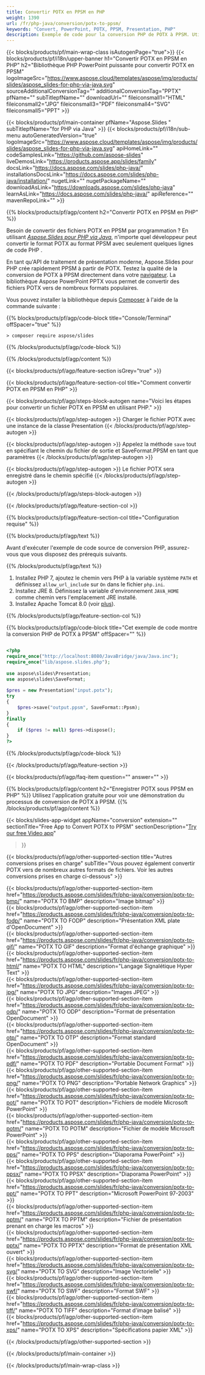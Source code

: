 ```yaml
---
title: Convertir POTX en PPSM en PHP
weight: 1390
url: /fr/php-java/conversion/potx-to-ppsm/ 
keywords: "Convert, PowerPoint, POTX, PPSM, Presentation, PHP"
description: Exemple de code pour la conversion PHP de POTX à PPSM. Utilisez l'API PHP PowerPoint pour la conversion par lots de fichiers POTX en fichiers PPSM.
---
```


{{< blocks/products/pf/main-wrap-class isAutogenPage="true">}}
{{< blocks/products/pf/i18n/upper-banner h1="Convertir POTX en PPSM en PHP" h2="Bibliothèque PHP PowerPoint puissante pour convertir POTX en PPSM" logoImageSrc="https://www.aspose.cloud/templates/aspose/img/products/slides/aspose_slides-for-php-via-java.svg" sourceAdditionalConversionTag="" additionalConversionTag="PPTX" pfName="" subTitlepfName="" downloadUrl="" fileiconsmall1="HTML" fileiconsmall2="JPG" fileiconsmall3="PDF" fileiconsmall4="SVG" fileiconsmall5="PPT" >}}

{{< blocks/products/pf/main-container pfName="Aspose.Slides " subTitlepfName="for PHP via Java" >}}
{{< blocks/products/pf/i18n/sub-menu autoGeneratedVersion="true" logoImageSrc="https://www.aspose.cloud/templates/aspose/img/products/slides/aspose_slides-for-php-via-java.svg" apiHomeLink="" codeSamplesLink="https://github.com/aspose-slides" liveDemosLink="https://products.aspose.app/slides/family" docsLink="https://docs.aspose.com/slides/php-java/" installationsDocsLink="https://docs.aspose.com/slides/php-java/installation/" nugetLink="" nugetPackageName="" downloadAsLink="https://downloads.aspose.com/slides/php-java" learnAsLink="https://docs.aspose.com/slides/php-java/" apiReference="" mavenRepoLink="" >}}

{{% blocks/products/pf/agp/content h2="Convertir POTX en PPSM en PHP" %}}

Besoin de convertir des fichiers POTX en PPSM par programmation ? En utilisant [*Aspose.Slides pour PHP via Java*](https://products.aspose.com/slides/fr/php-java/), n'importe quel développeur peut convertir le format POTX au format PPSM avec seulement quelques lignes de code PHP .

En tant qu'API de traitement de présentation moderne, Aspose.Slides pour PHP crée rapidement PPSM à partir de POTX. Testez la qualité de la conversion de POTX à PPSM directement dans votre [navigateur](https://products.aspose.app/slides/conversion). La bibliothèque Aspose PowerPoint PPTX vous permet de convertir des fichiers POTX vers de nombreux formats populaires.

Vous pouvez installer la bibliothèque depuis [Composer](https://packagist.org/packages/aspose/slides) à l'aide de la commande suivante :

{{% blocks/products/pf/agp/code-block title="Console/Terminal" offSpacer="true" %}}

```console
> composer require aspose/slides 

```

{{% /blocks/products/pf/agp/code-block %}}

{{% /blocks/products/pf/agp/content %}}

{{< blocks/products/pf/agp/feature-section isGrey="true" >}}

{{< blocks/products/pf/agp/feature-section-col title="Comment convertir POTX en PPSM en PHP" >}}

{{< blocks/products/pf/agp/steps-block-autogen name="Voici les étapes pour convertir un fichier POTX en PPSM en utilisant PHP." >}}

{{< blocks/products/pf/agp/step-autogen >}}
Charger le fichier POTX avec une instance de la classe Presentation
{{< /blocks/products/pf/agp/step-autogen >}}

{{< blocks/products/pf/agp/step-autogen >}}
Appelez la méthode `save` tout en spécifiant le chemin du fichier de sortie et SaveFormat.PPSM en tant que paramètres
{{< /blocks/products/pf/agp/step-autogen >}}

{{< blocks/products/pf/agp/step-autogen >}}
Le fichier POTX sera enregistré dans le chemin spécifié
{{< /blocks/products/pf/agp/step-autogen >}}

{{< /blocks/products/pf/agp/steps-block-autogen >}}

{{< /blocks/products/pf/agp/feature-section-col >}}

{{% blocks/products/pf/agp/feature-section-col title="Configuration requise" %}}

{{% blocks/products/pf/agp/text %}}

 Avant d'exécuter l'exemple de code source de conversion PHP, assurez-vous que vous disposez des prérequis suivants.

{{% /blocks/products/pf/agp/text %}}

1. Installez PHP 7, ajoutez le chemin vers PHP à la variable système `PATH` et définissez `allow_url_include` sur `On` dans le fichier `php.ini`.
1. Installez JRE 8. Définissez la variable d'environnement `JAVA_HOME` comme chemin vers l'emplacement JRE installé.
1. Installez Apache Tomcat 8.0 (voir [plus](https://docs.aspose.com/slides/php-java/installation/)). 

{{% /blocks/products/pf/agp/feature-section-col %}}

{{% blocks/products/pf/agp/code-block title="Cet exemple de code montre la conversion PHP de POTX à PPSM" offSpacer="" %}}

```php

<?php
require_once("http://localhost:8080/JavaBridge/java/Java.inc");
require_once("lib/aspose.slides.php");
 
use aspose\slides\Presentation;
use aspose\slides\SaveFormat;
 
$pres = new Presentation("input.potx");
try
{
    $pres->save("output.ppsm", SaveFormat::Ppsm);
}
finally
{
    if ($pres != null) $pres->dispose();
}
?>

```
{{% /blocks/products/pf/agp/code-block %}}

{{< /blocks/products/pf/agp/feature-section >}}

{{< blocks/products/pf/agp/faq-item question="" answer="" >}}
 
{{% blocks/products/pf/agp/content h2="Enregistrer POTX sous PPSM en PHP" %}}
Utilisez l'application gratuite pour voir une démonstration du processus de conversion de POTX à PPSM. 
{{% /blocks/products/pf/agp/content %}}

<!-- aboutfile Starts -->

{{< blocks/slides-app-widget 
appName="conversion"
extension=""
sectionTitle="Free App to Convert POTX to PPSM" 
sectionDescription="[Try our free Video app](https://products.aspose.app/slides/video/)" 
>}}

<!-- aboutfile Ends -->

{{< blocks/products/pf/agp/other-supported-section title="Autres conversions prises en charge" subTitle="Vous pouvez également convertir POTX vers de nombreux autres formats de fichiers. Voir les autres conversions prises en charge ci-dessous" >}}

{{< blocks/products/pf/agp/other-supported-section-item href="https://products.aspose.com/slides/fr/php-java/conversion/potx-to-bmp/" name="POTX TO BMP" description="Image bitmap" >}}  
{{< blocks/products/pf/agp/other-supported-section-item href="https://products.aspose.com/slides/fr/php-java/conversion/potx-to-fodp/" name="POTX TO FODP" description="Présentation XML plate d'OpenDocument" >}}  
{{< blocks/products/pf/agp/other-supported-section-item href="https://products.aspose.com/slides/fr/php-java/conversion/potx-to-gif/" name="POTX TO GIF" description="Format d'échange graphique" >}}  
{{< blocks/products/pf/agp/other-supported-section-item href="https://products.aspose.com/slides/fr/php-java/conversion/potx-to-html/" name="POTX TO HTML" description="Langage Signalétique Hyper Text" >}}  
{{< blocks/products/pf/agp/other-supported-section-item href="https://products.aspose.com/slides/fr/php-java/conversion/potx-to-jpg/" name="POTX TO JPG" description="Images JPEG" >}}  
{{< blocks/products/pf/agp/other-supported-section-item href="https://products.aspose.com/slides/fr/php-java/conversion/potx-to-odp/" name="POTX TO ODP" description="Format de présentation OpenDocument" >}}  
{{< blocks/products/pf/agp/other-supported-section-item href="https://products.aspose.com/slides/fr/php-java/conversion/potx-to-otp/" name="POTX TO OTP" description="Format standard OpenDocument" >}}  
{{< blocks/products/pf/agp/other-supported-section-item href="https://products.aspose.com/slides/fr/php-java/conversion/potx-to-pdf/" name="POTX TO PDF" description="Portable Document Format" >}}  
{{< blocks/products/pf/agp/other-supported-section-item href="https://products.aspose.com/slides/fr/php-java/conversion/potx-to-png/" name="POTX TO PNG" description="Portable Network Graphics" >}}  
{{< blocks/products/pf/agp/other-supported-section-item href="https://products.aspose.com/slides/fr/php-java/conversion/potx-to-pot/" name="POTX TO POT" description="Fichiers de modèle Microsoft PowerPoint" >}}  
{{< blocks/products/pf/agp/other-supported-section-item href="https://products.aspose.com/slides/fr/php-java/conversion/potx-to-potm/" name="POTX TO POTM" description="Fichier de modèle Microsoft PowerPoint" >}}  
{{< blocks/products/pf/agp/other-supported-section-item href="https://products.aspose.com/slides/fr/php-java/conversion/potx-to-pps/" name="POTX TO PPS" description="Diaporama PowerPoint" >}}  
{{< blocks/products/pf/agp/other-supported-section-item href="https://products.aspose.com/slides/fr/php-java/conversion/potx-to-ppsx/" name="POTX TO PPSX" description="Diaporama PowerPoint" >}}  
{{< blocks/products/pf/agp/other-supported-section-item href="https://products.aspose.com/slides/fr/php-java/conversion/potx-to-ppt/" name="POTX TO PPT" description="Microsoft PowerPoint 97-2003" >}}  
{{< blocks/products/pf/agp/other-supported-section-item href="https://products.aspose.com/slides/fr/php-java/conversion/potx-to-pptm/" name="POTX TO PPTM" description="Fichier de présentation prenant en charge les macros" >}}  
{{< blocks/products/pf/agp/other-supported-section-item href="https://products.aspose.com/slides/fr/php-java/conversion/potx-to-pptx/" name="POTX TO PPTX" description="Format de présentation XML ouvert" >}}  
{{< blocks/products/pf/agp/other-supported-section-item href="https://products.aspose.com/slides/fr/php-java/conversion/potx-to-svg/" name="POTX TO SVG" description="Image Vectorielle" >}}  
{{< blocks/products/pf/agp/other-supported-section-item href="https://products.aspose.com/slides/fr/php-java/conversion/potx-to-swf/" name="POTX TO SWF" description="Format SWF" >}}  
{{< blocks/products/pf/agp/other-supported-section-item href="https://products.aspose.com/slides/fr/php-java/conversion/potx-to-tiff/" name="POTX TO TIFF" description="Format d'image balisé" >}}  
{{< blocks/products/pf/agp/other-supported-section-item href="https://products.aspose.com/slides/fr/php-java/conversion/potx-to-xps/" name="POTX TO XPS" description="Spécifications papier XML" >}}  


{{< /blocks/products/pf/agp/other-supported-section >}}

{{< /blocks/products/pf/main-container >}}
    
{{< /blocks/products/pf/main-wrap-class >}}